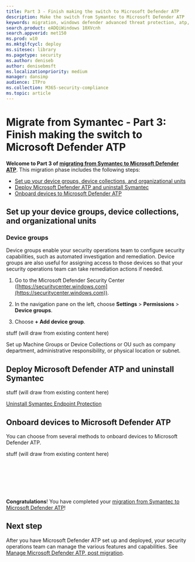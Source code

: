```yaml
---
title: Part 3 - Finish making the switch to Microsoft Defender ATP
description: Make the switch from Symantec to Microsoft Defender ATP
keywords: migration, windows defender advanced threat protection, atp, edr
search.product: eADQiWindows 10XVcnh
search.appverid: met150
ms.prod: w10
ms.mktglfcycl: deploy
ms.sitesec: library
ms.pagetype: security
ms.author: deniseb
author: denisebmsft
ms.localizationpriority: medium
manager: dansimp
audience: ITPro
ms.collection: M365-security-compliance 
ms.topic: article
---
```


# Migrate from Symantec - Part 3: Finish making the switch to Microsoft Defender ATP

**Welcome to Part 3 of [migrating from Symantec to Microsoft Defender ATP](symantec-to-microsoft-defender-atp-migration.md#planning-for-migration-the-process-at-a-high-level)**. This migration phase includes the following steps:
- [Set up your device groups, device collections, and organizational units](#set-up-your-device-groups-device-collections-and-organizational-units) 
- [Deploy Microsoft Defender ATP and uninstall Symantec](#deploy-microsoft-defender-atp-and-uninstall-symantec)
- [Onboard devices to Microsoft Defender ATP](#onboard-devices-to-microsoft-defender-atp)

## Set up your device groups, device collections, and organizational units

### Device groups

Device groups enable your security operations team to configure security capabilities, such as automated investigation and remediation. Device groups are also useful for assigning access to those devices so that your security operations team can take remediation actions if needed.

1. Go to the Microsoft Defender Security Center ([https://securitycenter.windows.com](https://securitycenter.windows.com)).

2. In the navigation pane on the left, choose **Settings** > **Permissions** > **Device groups**.  

3. Choose **+ Add device group**.

stuff (will draw from existing content here)

Set up Machine Groups or Device Collections or OU such as company department, administrative responsibility, or physical location or subnet.


## Deploy Microsoft Defender ATP and uninstall Symantec

stuff (will draw from existing content here)

[Uninstall Symantec Endpoint Protection](https://knowledge.broadcom.com/external/article/156148/uninstall-symantec-endpoint-protection.html)

## Onboard devices to Microsoft Defender ATP

You can choose from several methods to onboard devices to Microsoft Defender ATP. 

stuff (will draw from existing content here)



<br/><br/><br/><br/><br/>


**Congratulations**! You have completed your [migration from Symantec to Microsoft Defender ATP](symantec-to-microsoft-defender-atp-migration.md#planning-for-migration-the-process-at-a-high-level)!

## Next step

After you have Microsoft Defender ATP set up and deployed, your security operations team can manage the various features and capabilities. See [Manage Microsoft Defender ATP, post migration](microsoft-defender-atp-post-migration-management.md).

